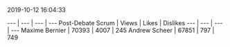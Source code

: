 2019-10-12 16:04:33


--- | --- | --- | ---
Post-Debate Scrum | Views | Likes | Dislikes
--- | --- | --- | ---
Maxime Bernier | 70393 | 4007 | 245
Andrew Scheer  | 67851 |  797 | 749
